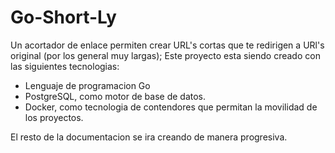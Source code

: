 # Go-Short-Ly
Un acortador de enlace permiten crear URL's cortas que te redirigen a URl's original (por los general muy largas); Este proyecto
esta siendo creado con las siguientes tecnologias:
- Lenguaje de programacion Go
- PostgreSQL, como motor de base de datos.
- Docker, como tecnologia de contendores que permitan la movilidad de los proyectos.

El resto de la documentacion se ira creando de manera progresiva.
